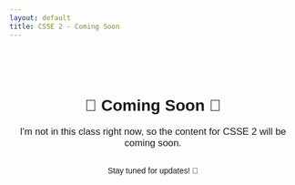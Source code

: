 ```yaml
---
layout: default
title: CSSE 2 - Coming Soon
---
```


<div style="text-align: center; margin-top: 100px; font-family: Arial, sans-serif;">
    <h1>🚧 Coming Soon 🚧</h1>
    <p style="font-size: 1.2em; margin-top: 20px;">
        I'm not in this class right now, so the content for CSSE 2 will be coming soon.
    </p>
    <p style="margin-top: 30px;">
        Stay tuned for updates! 🚀
    </p>
</div>